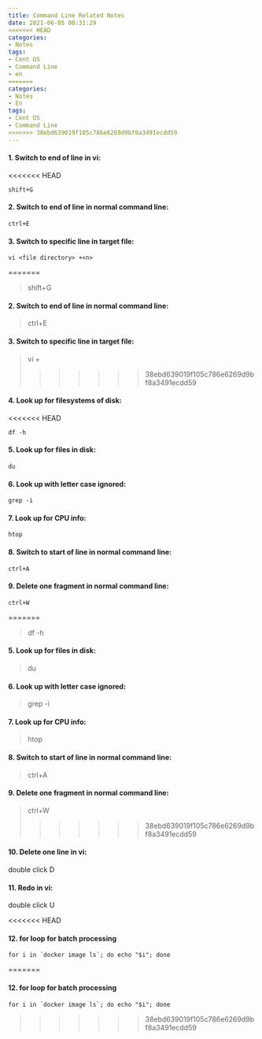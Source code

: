 ```yaml
---
title: Command Line Related Notes
date: 2021-06-05 00:31:29
<<<<<<< HEAD
categories: 
- Notes
tags:
- Cent OS
- Command Line
- en
=======
categories:
- Notes
- En
tags:
- Cent OS
- Command Line
>>>>>>> 38ebd639019f105c786e6269d9bf8a3491ecdd59
---
```


#### 1. Switch to end of line in vi:

<<<<<<< HEAD
```shell
shift+G
```

#### 2. Switch to end of line in normal command line:

```
ctrl+E
```

#### 3. Switch to specific line in target file:

```
vi <file directory> +<n>
```
=======
> shift+G

#### 2. Switch to end of line in normal command line:

> ctrl+E

#### 3. Switch to specific line in target file:

> vi <file directory> +<n>
>>>>>>> 38ebd639019f105c786e6269d9bf8a3491ecdd59

<!--more-->

#### 4. Look up for filesystems of disk:

<<<<<<< HEAD
```
df -h
```

#### 5. Look up for files in disk:

```
du
```

#### 6. Look up with letter case ignored:

```
grep -i
```

#### 7. Look up for CPU info:

```
htop
```

#### 8. Switch to start of line in normal command line:

```
ctrl+A
```

#### 9. Delete one fragment in normal command line:

```
ctrl+W
```
=======
> df -h

#### 5. Look up for files in disk:

> du

#### 6. Look up with letter case ignored:

> grep -i

#### 7. Look up for CPU info:

> htop

#### 8. Switch to start of line in normal command line:

> ctrl+A

#### 9. Delete one fragment in normal command line:

> ctrl+W
>>>>>>> 38ebd639019f105c786e6269d9bf8a3491ecdd59

#### 10. Delete one line in vi:

double click D

#### 11. Redo in vi:

double click U

<<<<<<< HEAD
#### 12. for loop for batch processing 

```shell
for i in `docker image ls`; do echo "$i"; done
```

=======
#### 12. for loop for batch processing

``` shell
for i in `docker image ls`; do echo "$i"; done
```
>>>>>>> 38ebd639019f105c786e6269d9bf8a3491ecdd59
